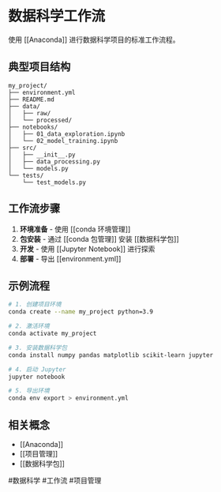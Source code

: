 # 数据科学工作流

使用 [[Anaconda]] 进行数据科学项目的标准工作流程。

## 典型项目结构

```
my_project/
├── environment.yml
├── README.md
├── data/
│   ├── raw/
│   └── processed/
├── notebooks/
│   ├── 01_data_exploration.ipynb
│   └── 02_model_training.ipynb
├── src/
│   ├── __init__.py
│   ├── data_processing.py
│   └── models.py
└── tests/
    └── test_models.py
```

## 工作流步骤

1. **环境准备** - 使用 [[conda 环境管理]]
2. **包安装** - 通过 [[conda 包管理]] 安装 [[数据科学包]]
3. **开发** - 使用 [[Jupyter Notebook]] 进行探索
4. **部署** - 导出 [[environment.yml]]

## 示例流程

```bash
# 1. 创建项目环境
conda create --name my_project python=3.9

# 2. 激活环境
conda activate my_project

# 3. 安装数据科学包
conda install numpy pandas matplotlib scikit-learn jupyter

# 4. 启动 Jupyter
jupyter notebook

# 5. 导出环境
conda env export > environment.yml
```

## 相关概念

- [[Anaconda]]
- [[项目管理]]
- [[数据科学包]]

#数据科学 #工作流 #项目管理
